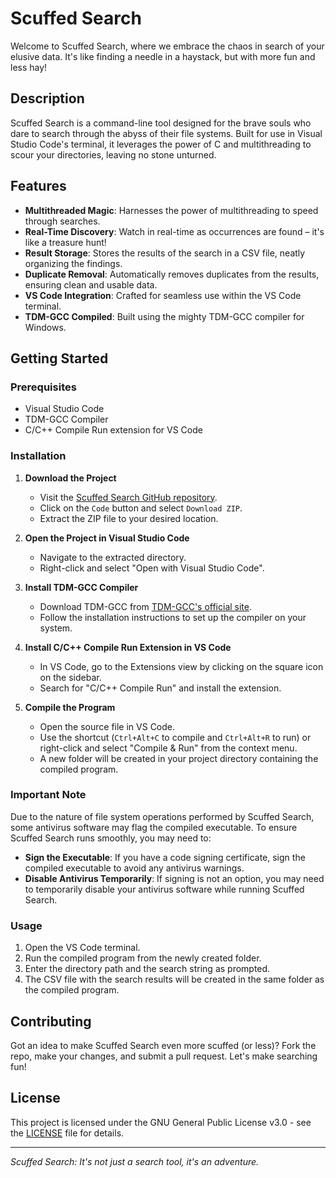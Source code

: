 # Scuffed Search

Welcome to Scuffed Search, where we embrace the chaos in search of your elusive data. It's like finding a needle in a haystack, but with more fun and less hay!

## Description

Scuffed Search is a command-line tool designed for the brave souls who dare to search through the abyss of their file systems. Built for use in Visual Studio Code's terminal, it leverages the power of C and multithreading to scour your directories, leaving no stone unturned.

## Features

- **Multithreaded Magic**: Harnesses the power of multithreading to speed through searches.
- **Real-Time Discovery**: Watch in real-time as occurrences are found – it's like a treasure hunt!
- **Result Storage**: Stores the results of the search in a CSV file, neatly organizing the findings.
- **Duplicate Removal**: Automatically removes duplicates from the results, ensuring clean and usable data.
- **VS Code Integration**: Crafted for seamless use within the VS Code terminal.
- **TDM-GCC Compiled**: Built using the mighty TDM-GCC compiler for Windows.

## Getting Started

### Prerequisites

- Visual Studio Code
- TDM-GCC Compiler
- C/C++ Compile Run extension for VS Code

### Installation

1. **Download the Project**
   - Visit the [Scuffed Search GitHub repository](https://github.com/SilviaMun/ScuffedSearch).
   - Click on the `Code` button and select `Download ZIP`.
   - Extract the ZIP file to your desired location.

2. **Open the Project in Visual Studio Code**
   - Navigate to the extracted directory.
   - Right-click and select "Open with Visual Studio Code".

3. **Install TDM-GCC Compiler**
   - Download TDM-GCC from [TDM-GCC's official site](https://jmeubank.github.io/tdm-gcc/).
   - Follow the installation instructions to set up the compiler on your system.

4. **Install C/C++ Compile Run Extension in VS Code**
   - In VS Code, go to the Extensions view by clicking on the square icon on the sidebar.
   - Search for "C/C++ Compile Run" and install the extension.

5. **Compile the Program**
   - Open the source file in VS Code.
   - Use the shortcut (`Ctrl+Alt+C` to compile and `Ctrl+Alt+R` to run) or right-click and select "Compile & Run" from the context menu.
   - A new folder will be created in your project directory containing the compiled program.

### Important Note

Due to the nature of file system operations performed by Scuffed Search, some antivirus software may flag the compiled executable. To ensure Scuffed Search runs smoothly, you may need to:

- **Sign the Executable**: If you have a code signing certificate, sign the compiled executable to avoid any antivirus warnings.
- **Disable Antivirus Temporarily**: If signing is not an option, you may need to temporarily disable your antivirus software while running Scuffed Search.

### Usage

1. Open the VS Code terminal.
2. Run the compiled program from the newly created folder.
3. Enter the directory path and the search string as prompted.
4. The CSV file with the search results will be created in the same folder as the compiled program.

## Contributing

Got an idea to make Scuffed Search even more scuffed (or less)? Fork the repo, make your changes, and submit a pull request. Let's make searching fun!

## License

This project is licensed under the GNU General Public License v3.0 - see the [LICENSE](LICENSE) file for details.


---

*Scuffed Search: It's not just a search tool, it's an adventure.*
